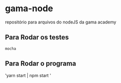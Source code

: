 # gama-node
repositório para arquivos do nodeJS da gama academy

## Para Rodar os testes 

`mocha`

## Para Rodar o programa

'yarn start | npm start '
